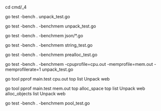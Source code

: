cd cmd/_4

go test -bench . unpack_test.go 

go test -bench . -benchmem unpack_test.go

go test -bench . -benchmem json/*.go

go test -bench . -benchmem  string_test.go

go test -bench . -benchmem  prealloc_test.go 

go test -bench . -benchmem -cpuprofile=cpu.out -memprofile=mem.out -memprofilerate=1 unpack_test.go

go tool pprof main.test cpu.out
    top
    list Unpack
    web

go tool pprof main.test mem.out
    top
    alloc_space
    top
    list Unpack
    web
    alloc_objects
    list Unpack
    web

go test -bench . -benchmem  pool_test.go 

